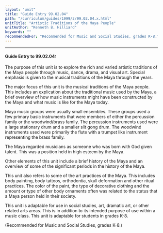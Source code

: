 ```yaml
---
layout: "unit"
title: "Guide Entry 99.02.04"
path: "/curriculum/guides/1999/2/99.02.04.x.html"
unitTitle: "Artistic Traditions of the Maya People"
unitAuthor: "Kenneth B. Hilliard"
keywords: ""
recommendedFor: "Recommended for Music and Social Studies, grades K-8."
---
```

<body>
<hr/>
<h4>
Guide Entry to 99.02.04:
</h4>
The purpose of this unit is to explore the rich and varied artistic traditions of the Maya people through music, dance, drama, and visual art.  Special emphasis is given to the musical traditions of the Maya through the years.
<p>
The major focus of this unit is the musical traditions of the Maya people.  This includes an explication about the traditional music used by the Maya, a brief overview of how music instruments might have been constructed by the Maya and what music is like for the Maya today.
</p>
<p>
Maya music groups were usually small ensembles.  These groups used a few primary basic instruments that were members of either the percussion family or the woodwind/brass family.  The percussion instruments used were a large stationary drum and a smaller slit gong drum.  The woodwind instruments used were primarily the flute with a trumpet like instrument representing the brass family.
</p>
<p>
The Maya regarded musicians as someone who was born with God given talent.  This was a position held in high esteem by the Maya.
</p>
<p>
Other elements of this unit include a brief history of the Maya and an overview of some of the significant periods in the history of the Maya.
</p>
<p>
This unit also refers to some of the art practices of the Maya.  This includes body painting, body tattoos, orthodontia, skull deformation and other ritual practices.  The color of the paint, the type of decorative clothing and the amount or type of other body ornaments often was related to the status that a Maya person held in their society.
</p>
<p>
This unit is adaptable for use in social studies, art, dramatic art, or other related arts areas.  This is in addition to its intended purpose of use within a music class.  This unit is adaptable for students in grades K-8.
</p>
<p>
(Recommended for Music and Social Studies, grades K-8.)
</p>
</body>